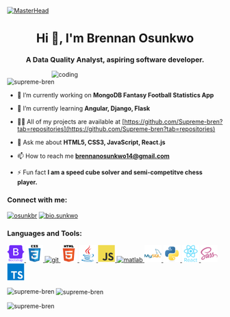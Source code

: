 [![MasterHead](https://repository-images.githubusercontent.com/588181932/e36ec678-7984-4cdd-8e4c-a3932772ff8e)](https://rishavchanda.io)
<h1 align="center">Hi 👋, I'm Brennan Osunkwo</h1>
<h3 align="center">A Data Quality Analyst, aspiring software developer.</h3>
<img src="https://cdn.dribbble.com/users/1162077/screenshots/3848914/programmer.gif" align="right" width="400" alt="coding" />

<p align="left"> <img src="https://komarev.com/ghpvc/?username=supreme-bren&label=Profile%20views&color=0e75b6&style=flat" alt="supreme-bren" /> </p>

- 🔭 I’m currently working on **MongoDB Fantasy Football Statistics App**

- 🌱 I’m currently learning **Angular, Django, Flask**

- 👨‍💻 All of my projects are available at [https://github.com/Supreme-bren?tab=repositories](https://github.com/Supreme-bren?tab=repositories)

- 💬 Ask me about **HTML5, CSS3, JavaScript, React.js**

- 📫 How to reach me **brennanosunkwo14@gmail.com**

- ⚡ Fun fact **I am a speed cube solver and semi-competitve chess player.**

<h3 align="left">Connect with me:</h3>
<p align="left">
<a href="https://linkedin.com/in/osunkbr" target="blank"><img align="center" src="https://raw.githubusercontent.com/rahuldkjain/github-profile-readme-generator/master/src/images/icons/Social/linked-in-alt.svg" alt="osunkbr" height="30" width="40" /></a>
<a href="https://instagram.com/bio.sunkwo" target="blank"><img align="center" src="https://raw.githubusercontent.com/rahuldkjain/github-profile-readme-generator/master/src/images/icons/Social/instagram.svg" alt="bio.sunkwo" height="30" width="40" /></a>
</p>

<h3 align="left">Languages and Tools:</h3>
<p align="left"> <a href="https://getbootstrap.com" target="_blank" rel="noreferrer"> <img src="https://raw.githubusercontent.com/devicons/devicon/master/icons/bootstrap/bootstrap-plain-wordmark.svg" alt="bootstrap" width="40" height="40"/> </a> <a href="https://www.w3schools.com/css/" target="_blank" rel="noreferrer"> <img src="https://raw.githubusercontent.com/devicons/devicon/master/icons/css3/css3-original-wordmark.svg" alt="css3" width="40" height="40"/> </a> <a href="https://git-scm.com/" target="_blank" rel="noreferrer"> <img src="https://www.vectorlogo.zone/logos/git-scm/git-scm-icon.svg" alt="git" width="40" height="40"/> </a> <a href="https://www.w3.org/html/" target="_blank" rel="noreferrer"> <img src="https://raw.githubusercontent.com/devicons/devicon/master/icons/html5/html5-original-wordmark.svg" alt="html5" width="40" height="40"/> </a> <a href="https://www.java.com" target="_blank" rel="noreferrer"> <img src="https://raw.githubusercontent.com/devicons/devicon/master/icons/java/java-original.svg" alt="java" width="40" height="40"/> </a> <a href="https://developer.mozilla.org/en-US/docs/Web/JavaScript" target="_blank" rel="noreferrer"> <img src="https://raw.githubusercontent.com/devicons/devicon/master/icons/javascript/javascript-original.svg" alt="javascript" width="40" height="40"/> </a> <a href="https://www.mathworks.com/" target="_blank" rel="noreferrer"> <img src="https://upload.wikimedia.org/wikipedia/commons/2/21/Matlab_Logo.png" alt="matlab" width="40" height="40"/> </a> <a href="https://www.mysql.com/" target="_blank" rel="noreferrer"> <img src="https://raw.githubusercontent.com/devicons/devicon/master/icons/mysql/mysql-original-wordmark.svg" alt="mysql" width="40" height="40"/> </a> <a href="https://www.python.org" target="_blank" rel="noreferrer"> <img src="https://raw.githubusercontent.com/devicons/devicon/master/icons/python/python-original.svg" alt="python" width="40" height="40"/> </a> <a href="https://reactjs.org/" target="_blank" rel="noreferrer"> <img src="https://raw.githubusercontent.com/devicons/devicon/master/icons/react/react-original-wordmark.svg" alt="react" width="40" height="40"/> </a> <a href="https://sass-lang.com" target="_blank" rel="noreferrer"> <img src="https://raw.githubusercontent.com/devicons/devicon/master/icons/sass/sass-original.svg" alt="sass" width="40" height="40"/> </a> <a href="https://www.typescriptlang.org/" target="_blank" rel="noreferrer"> <img src="https://raw.githubusercontent.com/devicons/devicon/master/icons/typescript/typescript-original.svg" alt="typescript" width="40" height="40"/> </a> </p>

<p><img align="left" src="https://github-readme-stats.vercel.app/api/top-langs?username=supreme-bren&show_icons=true&locale=en&layout=compact" alt="supreme-bren" /></p>

<p>&nbsp;<img align="center" src="https://github-readme-stats.vercel.app/api?username=supreme-bren&show_icons=true&locale=en" alt="supreme-bren" /></p>

<p><img align="center" src="https://github-readme-streak-stats.herokuapp.com/?user=supreme-bren&" alt="supreme-bren" /></p>
